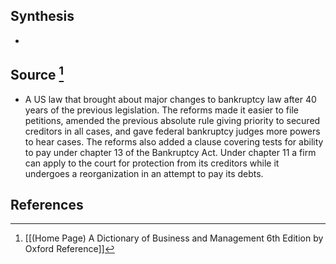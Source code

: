 ## Synthesis
- 
## Source [^1]
- A US law that brought about major changes to bankruptcy law after 40 years of the previous legislation. The reforms made it easier to file petitions, amended the previous absolute rule giving priority to secured creditors in all cases, and gave federal bankruptcy judges more powers to hear cases. The reforms also added a clause covering tests for ability to pay under chapter 13 of the Bankruptcy Act. Under chapter 11 a firm can apply to the court for protection from its creditors while it undergoes a reorganization in an attempt to pay its debts.
## References

[^1]: [[(Home Page) A Dictionary of Business and Management 6th Edition by Oxford Reference]]
